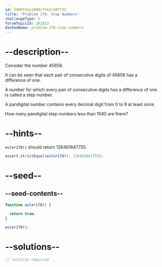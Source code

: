 ```yaml
---
id: 5900f41e1000cf542c50ff31
title: 'Problem 178: Step Numbers'
challengeType: 5
forumTopicId: 301813
dashedName: problem-178-step-numbers
---
```


# --description--

Consider the number 45656.

It can be seen that each pair of consecutive digits of 45656 has a difference of one.

A number for which every pair of consecutive digits has a difference of one is called a step number.

A pandigital number contains every decimal digit from 0 to 9 at least once.

How many pandigital step numbers less than 1040 are there?

# --hints--

`euler178()` should return 126461847755.

```js
assert.strictEqual(euler178(), 126461847755);
```

# --seed--

## --seed-contents--

```js
function euler178() {

  return true;
}

euler178();
```

# --solutions--

```js
// solution required
```